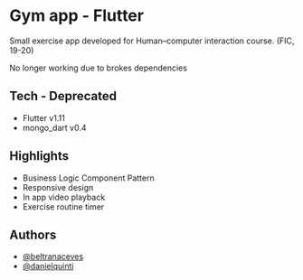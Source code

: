 # Gym app - Flutter

Small exercise app developed for Human–computer interaction course. (FIC, 19-20)

No longer working due to brokes dependencies
## Tech - Deprecated

- Flutter v1.11
- mongo_dart v0.4
## Highlights

- Business Logic Component Pattern
- Responsive design
- In app video playback
- Exercise routine timer
## Authors

- [@beltranaceves](https://www.github.com/beltranaceves)
- [@danielquinti](https://www.github.com/danielquinti)
